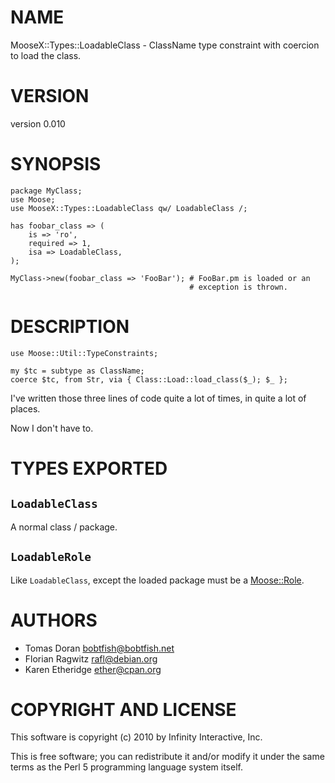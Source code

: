 # NAME

MooseX::Types::LoadableClass - ClassName type constraint with coercion to load the class.

# VERSION

version 0.010

# SYNOPSIS

    package MyClass;
    use Moose;
    use MooseX::Types::LoadableClass qw/ LoadableClass /;

    has foobar_class => (
        is => 'ro',
        required => 1,
        isa => LoadableClass,
    );

    MyClass->new(foobar_class => 'FooBar'); # FooBar.pm is loaded or an
                                            # exception is thrown.

# DESCRIPTION

    use Moose::Util::TypeConstraints;

    my $tc = subtype as ClassName;
    coerce $tc, from Str, via { Class::Load::load_class($_); $_ };

I've written those three lines of code quite a lot of times, in quite
a lot of places.

Now I don't have to.

# TYPES EXPORTED

## `LoadableClass`

A normal class / package.

## `LoadableRole`

Like `LoadableClass`, except the loaded package must be a [Moose::Role](http://search.cpan.org/perldoc?Moose::Role).

# AUTHORS

- Tomas Doran <bobtfish@bobtfish.net>
- Florian Ragwitz <rafl@debian.org>
- Karen Etheridge <ether@cpan.org>

# COPYRIGHT AND LICENSE

This software is copyright (c) 2010 by Infinity Interactive, Inc.

This is free software; you can redistribute it and/or modify it under
the same terms as the Perl 5 programming language system itself.
